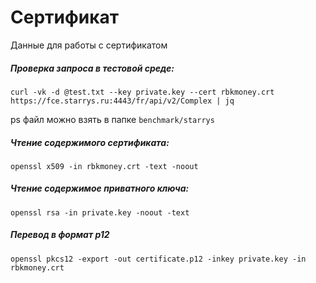 # Сертификат

Данные для работы с сертификатом


##### Проверка запроса в тестовой среде:
```
curl -vk -d @test.txt --key private.key --cert rbkmoney.crt https://fce.starrys.ru:4443/fr/api/v2/Complex | jq
```
ps файл можно взять в папке `benchmark/starrys`



##### Чтение содержимого сертификата:

```
openssl x509 -in rbkmoney.crt -text -noout
```


##### Чтение содержимое приватного ключа:
```
openssl rsa -in private.key -noout -text
```


##### Перевод в формат p12
```
openssl pkcs12 -export -out certificate.p12 -inkey private.key -in rbkmoney.crt 
```
